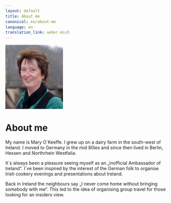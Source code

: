 ```yaml
---
layout: default
title: About me
canonical: en/about-me
language: en
translation_link: ueber-mich
---
```

<img class="mary" width="180" height="200" src="img/mary-2.jpg">

# About me

My name is Mary O´Keeffe. I grew up on a dairy farm in the south-west of
Ireland. I moved to Germany in the mid 80ies and since then lived in Berlin,
Hessen and Northrhein Westfalia.

It´s always been a pleasure seeing myself as an „inofficial Ambassador of
Ireland“. I´ve been inspired by the interest of the German folk to organise
Irish cookery evenings and presentations about Ireland.

Back in Ireland the neighbours say „I never come home without bringing somebody
with me“. This led to the idea of organising group travel for those looking for
an insiders view.
